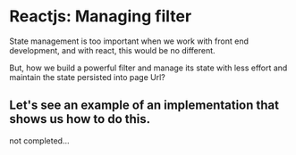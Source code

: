 # Reactjs: Managing filter

State management is too important when we work with front end development, and with react, this would be no different.

But, how we build a powerful filter and manage its state with less effort and maintain the state persisted into page Url?

## Let's see an example of an implementation that shows us how to do this.

not completed...
